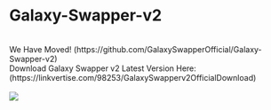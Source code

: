 # Galaxy-Swapper-v2
<br>
We Have Moved! (https://github.com/GalaxySwapperOfficial/Galaxy-Swapper-v2) <br />
Download Galaxy Swapper v2 Latest Version Here: (https://linkvertise.com/98253/GalaxySwapperv2OfficialDownload) <br />
<br/>
<a href="https://t.co/RdrIUHzKw6?amp=1"><img src="https://cdn.discordapp.com/attachments/846121669813862450/874860699564793866/banner.png"></a>

